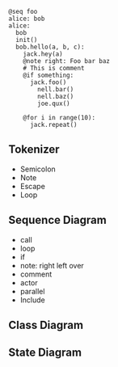 
```dial
@seq foo
alice: bob
alice:
  bob
  init()
  bob.hello(a, b, c):
    jack.hey(a)
    @note right: Foo bar baz
    # This is comment
    @if something:
      jack.foo()
        nell.bar()
        nell.baz()
        joe.qux()

    @for i in range(10):
      jack.repeat()
```


## Tokenizer
- Semicolon
- Note
- Escape
- Loop

## Sequence Diagram
- call
- loop
- if
- note: right left over
- comment
- actor
- parallel
- Include

## Class Diagram
## State Diagram
